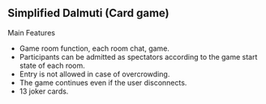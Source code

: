 
## Simplified Dalmuti (Card game)

Main Features

- Game room function, each room chat, game.
- Participants can be admitted as spectators according to the game start state of each room.
- Entry is not allowed in case of overcrowding.
- The game continues even if the user disconnects.
- 13 joker cards.



